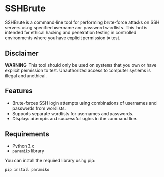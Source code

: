 # SSHBrute

SSHBrute is a command-line tool for performing brute-force attacks on SSH servers using specified username and password wordlists. This tool is intended for ethical hacking and penetration testing in controlled environments where you have explicit permission to test.

## Disclaimer

**WARNING**: This tool should only be used on systems that you own or have explicit permission to test. Unauthorized access to computer systems is illegal and unethical.

## Features

- Brute-forces SSH login attempts using combinations of usernames and passwords from wordlists.
- Supports separate wordlists for usernames and passwords.
- Displays attempts and successful logins in the command line.

## Requirements

- Python 3.x
- `paramiko` library

You can install the required library using pip:

```bash
pip install paramiko
